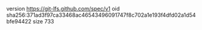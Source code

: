 version https://git-lfs.github.com/spec/v1
oid sha256:371ad3f97ca33468ac46543496091747f8c702a1e193f4dfd02a1d54bfe94422
size 733
